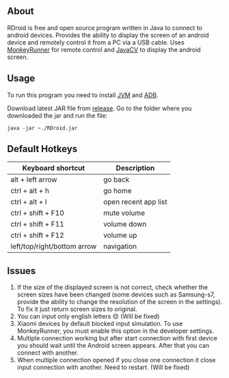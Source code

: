 ## About

RDroid is free and open source program written in Java to connect to android devices. Provides the ability to display the screen of an android device and remotely control it from a PC via a USB cable. Uses [MonkeyRunner](https://developer.android.com/studio/test/monkeyrunner/) for remote control and [JavaCV](https://github.com/bytedeco/javacv) to display the android screen.

## Usage

To run this program you need to install [JVM](https://www.oracle.com/technetwork/java/javase/downloads/index.html) and [ADB](https://developer.android.com/studio/releases/platform-tools).

Download latest JAR file from [release](https://github.com/kirilamenski/RDroid/releases). Go to the folder where you downloaded the jar and run the file:
```shell
java -jar ~./RDroid.jar
```

## Default Hotkeys

| Keyboard shortcut  | Description |
| ------------- | ------------- |
| alt + left arrow  | go back  |
| ctrl + alt + h  | go home  |
| ctrl + alt + l  | open recent app list  |
| ctrl + shift + F10  | mute volume  |
| ctrl + shift + F11  | volume down  |
| ctrl + shift + F12  | volume up  |
| left/top/right/bottom arrow  | navigation  |


## Issues

1) If the size of the displayed screen is not correct, check whether the screen sizes have been changed (some devices such as Samsung-s7, provide the ability to change the resolution of the screen in the settings). To fix it just return screen sizes to original.
2) You can input only english letters :disappointed: (Will be fixed)
3) Xiaomi devices by default blocked input simulation. To use MonkeyRunner, you must enable this option in the developer settings.
4) Multiple connection working but after start connection with first device you should wait until the Android screen appears. After that you can connect with another.
5) When multiple connection opened if you close one connection it close input connection with another. Need to restart. (Will be fixed)
